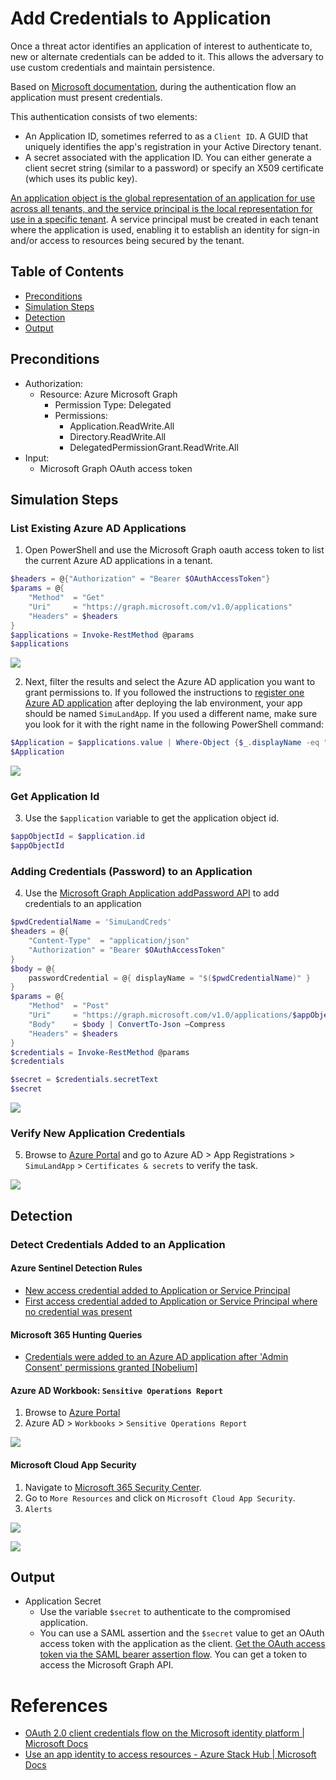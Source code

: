 # Add Credentials to Application

Once a threat actor identifies an application of interest to authenticate to, new or alternate credentials can be added to it. This allows the adversary to use custom credentials and maintain persistence.

Based on [Microsoft documentation](https://docs.microsoft.com/en-us/azure/active-directory/develop/v2-oauth2-client-creds-grant-flow), during the authentication flow an application must present credentials. 

This authentication consists of two elements:
* An Application ID, sometimes referred to as a `Client ID`. A GUID that uniquely identifies the app's registration in your Active Directory tenant.
* A secret associated with the application ID. You can either generate a client secret string (similar to a password) or specify an X509 certificate (which uses its public key).

[An application object is the global representation of an application for use across all tenants, and the service principal is the local representation for use in a specific tenant](https://docs.microsoft.com/en-us/azure/active-directory/develop/app-objects-and-service-principals). A service principal must be created in each tenant where the application is used, enabling it to establish an identity for sign-in and/or access to resources being secured by the tenant.

## Table of Contents

* [Preconditions](#preconditions)
* [Simulation Steps](#simulation-steps)
* [Detection](#detection)
* [Output](#output)

## Preconditions
* Authorization:
    * Resource: Azure Microsoft Graph
      * Permission Type: Delegated
      * Permissions:
        * Application.ReadWrite.All
        * Directory.ReadWrite.All
        * DelegatedPermissionGrant.ReadWrite.All
* Input:
  * Microsoft Graph OAuth access token

## Simulation Steps
### List Existing Azure AD Applications

1. Open PowerShell and use the Microsoft Graph oauth access token to list the current Azure AD applications in a tenant.

```PowerShell
$headers = @{"Authorization" = "Bearer $OAuthAccessToken"}
$params = @{
    "Method"  = "Get"
    "Uri"     = "https://graph.microsoft.com/v1.0/applications"
    "Headers" = $headers
}
$applications = Invoke-RestMethod @params
$applications
```

![](../../resources/images/simulate_detect/persistence/addCredentialsToApplication/2021-05-19_01_all_registered_applications.png)

2. Next, filter the results and select the Azure AD application you want to grant permissions to. If you followed the instructions to [register one Azure AD application](../../2_deploy/_helper_docs/registerAADAppAndSP.md) after deploying the lab environment, your app should be named `SimuLandApp`. If you used a different name, make sure you look for it with the right name in the following PowerShell command:

```PowerShell
$Application = $applications.value | Where-Object {$_.displayName -eq "SimuLandApp"}
$Application
```

![](../../resources/images/simulate_detect/persistence/addCredentialsToApplication/2021-05-19_01_specific_application.png)

### Get Application Id

3. Use the `$application` variable to get the application object id.

```PowerShell
$appObjectId = $application.id
$appObjectId
```

### Adding Credentials (Password) to an Application

4. Use the [Microsoft Graph Application addPassword API](https://docs.microsoft.com/en-us/graph/api/application-addpassword?view=graph-rest-1.0&tabs=http) to add credentials to an application

```PowerShell
$pwdCredentialName = 'SimuLandCreds'
$headers = @{
    "Content-Type"  = "application/json"
    "Authorization" = "Bearer $OAuthAccessToken"
}
$body = @{
    passwordCredential = @{ displayName = "$($pwdCredentialName)" }
}
$params = @{
    "Method"  = "Post"
    "Uri"     = "https://graph.microsoft.com/v1.0/applications/$appObjectId/addPassword"
    "Body"    = $body | ConvertTo-Json –Compress
    "Headers" = $headers
}
$credentials = Invoke-RestMethod @params
$credentials

$secret = $credentials.secretText
$secret
```
 
![](../../resources/images/simulate_detect/persistence/addCredentialsToApplication/2021-05-19_04_app_new_secret.png)

### Verify New Application Credentials

5. Browse to [Azure Portal](https://portal.azure.com/) and go to Azure AD > App Registrations > `SimuLandApp` > `Certificates & secrets` to verify the task.

![](../../resources/images/simulate_detect/persistence/addCredentialsToApplication/2021-05-19_05_app_new_secret.png)

## Detection

### Detect Credentials Added to an Application

#### Azure Sentinel Detection Rules

* [New access credential added to Application or Service Principal](https://github.com/Azure/Azure-Sentinel/blob/master/Detections/AuditLogs/NewAppOrServicePrincipalCredential.yaml)
* [First access credential added to Application or Service Principal where no credential was present](https://github.com/Azure/Azure-Sentinel/blob/master/Detections/AuditLogs/FirstAppOrServicePrincipalCredential.yaml)

#### Microsoft 365 Hunting Queries

* [Credentials were added to an Azure AD application after 'Admin Consent' permissions granted [Nobelium]](https://github.com/microsoft/Microsoft-365-Defender-Hunting-Queries/blob/773ebb498e0aa897678be98c34ffa56359bf29d9/Persistence/CredentialsAddAfterAdminConsentedToApp%5BNobelium%5D.md)

#### Azure AD Workbook: `Sensitive Operations Report`
1.	Browse to [Azure Portal](https://portal.azure.com/)
2.	Azure AD > `Workbooks` > `Sensitive Operations Report`

![](../../resources/images/simulate_detect/persistence/addCredentialsToApplication/2021-05-19_06_workbook.png)

#### Microsoft Cloud App Security
1.	Navigate to [Microsoft 365 Security Center](https://security.microsoft.com/).
2.	Go to `More Resources` and click on `Microsoft Cloud App Security`.
3.	`Alerts`
 
![](../../resources/images/simulate_detect/persistence/addCredentialsToApplication/2021-05-19_07_mcas_alert.png)

![](../../resources/images/simulate_detect/persistence/addCredentialsToApplication/2021-05-19_08_mcas_alert.png)

## Output

* Application Secret
    * Use the variable `$secret` to authenticate to the compromised application.
    * You can use a SAML assertion and the `$secret` value to get an OAuth access token with the application as the client. [Get the OAuth access token via the SAML bearer assertion flow](../persistence/getOAuthTokenWithSAMLAssertion.md). You can get a token to access the Microsoft Graph API.
# References
* [OAuth 2.0 client credentials flow on the Microsoft identity platform | Microsoft Docs](https://docs.microsoft.com/en-us/azure/active-directory/develop/v2-oauth2-client-creds-grant-flow)
* [Use an app identity to access resources - Azure Stack Hub | Microsoft Docs](https://docs.microsoft.com/en-us/azure-stack/operator/azure-stack-create-service-principals?view=azs-2008&tabs=az1%2Caz2&pivots=state-disconnected)
